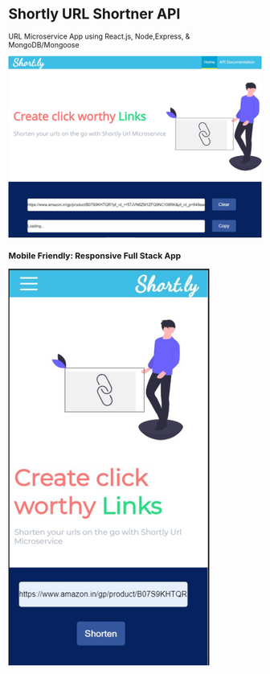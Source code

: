 # Shortly URL Shortner API
URL Microservice App using React.js, Node,Express, &amp; MongoDB/Mongoose 


<img src="src/assets/images/home2.jpg" width="900" >

### Mobile Friendly: Responsive Full Stack App

<img src="src/assets/images/home.jpg" width="400" >

  

